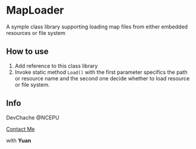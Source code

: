 # MapLoader
A symple class library supporting loading map files from either embedded resources or file system

## How to use
1. Add reference to this class library
2. Invoke static method `Load()` with the first parameter specifics the path or resource name and the second one decide whether to load resource or file system.

## Info
DevChache @NCEPU

[Contact Me](mailto://yangzd1996@outlook.com)

with **Yuan**
